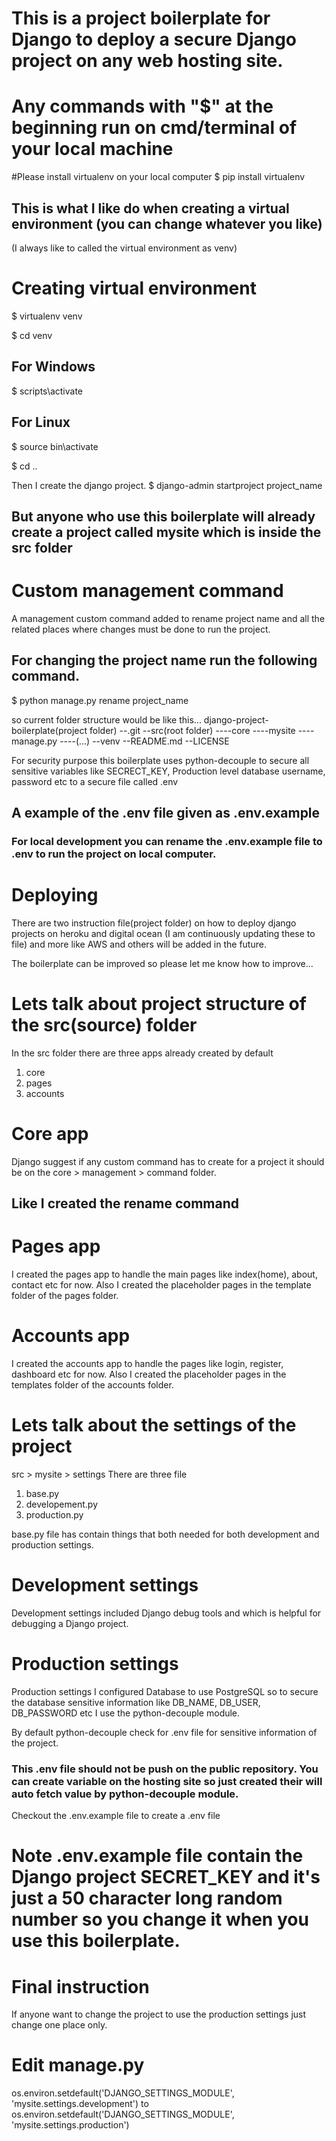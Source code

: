 # This is a project boilerplate for Django to deploy a secure Django project on any web hosting site.

# Any commands with "$" at the beginning run on cmd/terminal of your local machine

#Please install virtualenv on your local computer
$ pip install virtualenv

## This is what I like do when creating a virtual environment (you can change whatever you like)
(I always like to called the virtual environment as venv)
# Creating virtual environment
$ virtualenv venv

$ cd venv

## For Windows
$ scripts\activate

## For Linux
$ source bin\activate

$ cd ..

Then I create the django project.
$ django-admin startproject project_name

## But anyone who use this boilerplate will already create a project called mysite which is inside the src folder

# Custom management command
A management custom command added to rename project name and all the related places where changes must be done to run the project.
## For changing the project name run the following command.
$ python manage.py rename project_name

so current folder structure would be like this...
django-project-boilerplate(project folder)
--.git
--src(root folder)
----core
----mysite
----manage.py
----(...)
--venv
--README.md
--LICENSE

For security purpose this boilerplate uses python-decouple to secure all sensitive variables like SECRECT_KEY, Production level database username, password etc to a secure file called .env

## A example of the .env file given as .env.example

### For local development you can rename the .env.example file to .env to run the project on local computer.

# Deploying
There are two instruction file(project folder) on how to deploy django projects on heroku and digital ocean (I am continuously updating these to file) and more like AWS and others will be added in the future.

The boilerplate can be improved so please let me know how to improve...
# Lets talk about project structure of the src(source) folder
In the src folder there are three apps already created by default
1. core
2. pages
3. accounts

# Core app
Django suggest if any custom command has to create for a project it should be on the core > management > command folder.
## Like I created the rename command

# Pages app
I created the pages app to handle the main pages like index(home), about, contact etc for now.
Also I created the placeholder pages in the template folder of the pages folder.

# Accounts app
I created the accounts app to handle the pages like login, register, dashboard etc for now.
Also I created the placeholder pages in the templates folder of the accounts folder.

# Lets talk about the settings of the project
src > mysite > settings
There are three file
1. base.py
2. developement.py
3. production.py

base.py file has contain things that both needed for both development and production settings.

# Development settings
Development settings included Django debug tools and which is helpful for debugging a Django project.

# Production settings
Production settings I configured Database to use PostgreSQL so to secure the database sensitive information like DB_NAME,  DB_USER, DB_PASSWORD etc I use the python-decouple module.

By default python-decouple check for .env file for sensitive information of the project.

### This .env file should not be push on the public repository. You can create variable on the hosting site so just created their will auto fetch value by python-decouple module.

Checkout the .env.example file to create a .env file

# Note .env.example file contain the Django project SECRET_KEY and it's just a 50 character long random number so you change it when you use this boilerplate.

# Final instruction
If anyone want to change the project to use the production settings just change one place only.

# Edit manage.py
os.environ.setdefault('DJANGO_SETTINGS_MODULE', 'mysite.settings.development')
to
os.environ.setdefault('DJANGO_SETTINGS_MODULE', 'mysite.settings.production')
